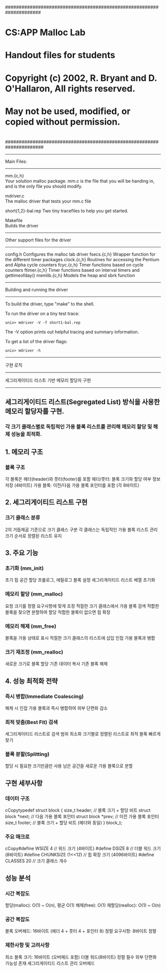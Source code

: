 #####################################################################
# CS:APP Malloc Lab
# Handout files for students
#
# Copyright (c) 2002, R. Bryant and D. O'Hallaron, All rights reserved.
# May not be used, modified, or copied without permission.
#
######################################################################

***********
Main Files:
***********

mm.{c,h}	
	Your solution malloc package. mm.c is the file that you
	will be handing in, and is the only file you should modify.

mdriver.c	
	The malloc driver that tests your mm.c file

short{1,2}-bal.rep
	Two tiny tracefiles to help you get started. 

Makefile	
	Builds the driver

**********************************
Other support files for the driver
**********************************

config.h	Configures the malloc lab driver
fsecs.{c,h}	Wrapper function for the different timer packages
clock.{c,h}	Routines for accessing the Pentium and Alpha cycle counters
fcyc.{c,h}	Timer functions based on cycle counters
ftimer.{c,h}	Timer functions based on interval timers and gettimeofday()
memlib.{c,h}	Models the heap and sbrk function

*******************************
Building and running the driver
*******************************
To build the driver, type "make" to the shell.

To run the driver on a tiny test trace:

	unix> mdriver -V -f short1-bal.rep

The -V option prints out helpful tracing and summary information.

To get a list of the driver flags:

	unix> mdriver -h

*******************************
구현 로직
*******************************
세그리게이티드 리스트 기반 메모리 할당자 구현
*******************************
## 세그리게이티드 리스트(Segregated List) 방식을 사용한 메모리 할당자를 구현. 
### 각 크기 클래스별로 독립적인 가용 블록 리스트를 관리해 메모리 할당 및 해제 성능을 최적화.

## 1. 메모리 구조
### 블록 구조
각 블록은 헤더(header)와 풋터(footer)를 포함
헤더/풋터: 블록 크기와 할당 여부 정보 저장 (4바이트)
가용 블록: 이전/다음 가용 블록 포인터를 포함 (각 8바이트)

## 2. 세그리게이티드 리스트 구현
### 크기 클래스 분류
2의 거듭제곱 기준으로 크기 클래스 구분
각 클래스는 독립적인 가용 블록 리스트 관리
크기 순서로 정렬된 리스트 유지

## 3. 주요 기능
### 초기화 (mm_init)
초기 힙 공간 할당
프롤로그, 에필로그 블록 설정
세그리게이티드 리스트 배열 초기화

### 메모리 할당 (mm_malloc)
요청 크기를 정렬 요구사항에 맞게 조정
적절한 크기 클래스에서 가용 블록 검색
적합한 블록을 찾으면 분할하여 할당
적합한 블록이 없으면 힙 확장

### 메모리 해제 (mm_free)
블록을 가용 상태로 표시
적절한 크기 클래스의 리스트에 삽입
인접 가용 블록과 병합

### 크기 재조정 (mm_realloc)
새로운 크기로 블록 할당
기존 데이터 복사
기존 블록 해제

## 4. 성능 최적화 전략
### 즉시 병합(Immediate Coalescing)
해제 시 인접 가용 블록과 즉시 병합하여 외부 단편화 감소

### 최적 맞춤(Best Fit) 검색
세그리게이티드 리스트로 검색 범위 최소화
크기별로 정렬된 리스트로 최적 블록 빠르게 찾기

### 블록 분할(Splitting)
할당 시 필요한 크기만큼만 사용
남은 공간을 새로운 가용 블록으로 분할

## 구현 세부사항
### 데이터 구조
cCopytypedef struct block {
    size_t header;        // 블록 크기 + 할당 비트
    struct block *next;   // 다음 가용 블록 포인터
    struct block *prev;   // 이전 가용 블록 포인터
    size_t footer;        // 블록 크기 + 할당 비트 (헤더와 동일)
} block_t;

### 주요 매크로
cCopy#define WSIZE       4    // 워드 크기 (4바이트)
#define DSIZE       8    // 더블 워드 크기 (8바이트)
#define CHUNKSIZE  (1<<12)  // 힙 확장 크기 (4096바이트)
#define CLASSES    20    // 크기 클래스 개수

## 성능 분석
### 시간 복잡도
할당(malloc): O(1) ~ O(n), 평균 O(1)
해제(free): O(1)
재할당(realloc): O(1) ~ O(n)

### 공간 복잡도
블록 오버헤드: 16바이트 (헤더 4 + 풋터 4 + 포인터 8)
정렬 요구사항: 8바이트 정렬

### 제한사항 및 고려사항
최소 블록 크기: 16바이트 (오버헤드 포함)
더블 워드(8바이트) 정렬 필수
외부 단편화 가능성 존재
세그리게이티드 리스트 관리 오버헤드
